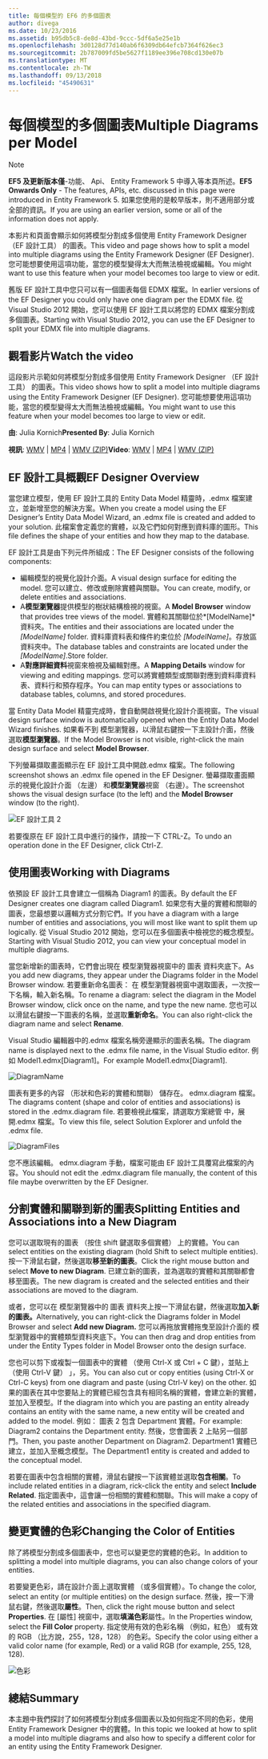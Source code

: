 ```yaml
---
title: 每個模型的 EF6 的多個圖表
author: divega
ms.date: 10/23/2016
ms.assetid: b95db5c8-de8d-43bd-9ccc-5df6a5e25e1b
ms.openlocfilehash: 3d0128d77d140ab6f6309db64efcb7364f626ec3
ms.sourcegitcommit: 2b787009fd5be5627f1189ee396e708cd130e07b
ms.translationtype: MT
ms.contentlocale: zh-TW
ms.lasthandoff: 09/13/2018
ms.locfileid: "45490631"
---
```

# <a name="multiple-diagrams-per-model"></a><span data-ttu-id="e7337-102">每個模型的多個圖表</span><span class="sxs-lookup"><span data-stu-id="e7337-102">Multiple Diagrams per Model</span></span>
> [!NOTE]
> <span data-ttu-id="e7337-103">**EF5 及更新版本僅**-功能、 Api、 Entity Framework 5 中導入等本頁所述。</span><span class="sxs-lookup"><span data-stu-id="e7337-103">**EF5 Onwards Only** - The features, APIs, etc. discussed in this page were introduced in Entity Framework 5.</span></span> <span data-ttu-id="e7337-104">如果您使用的是較早版本，則不適用部分或全部的資訊。</span><span class="sxs-lookup"><span data-stu-id="e7337-104">If you are using an earlier version, some or all of the information does not apply.</span></span>

<span data-ttu-id="e7337-105">本影片和頁面會顯示如何將模型分割成多個使用 Entity Framework Designer （EF 設計工具） 的圖表。</span><span class="sxs-lookup"><span data-stu-id="e7337-105">This video and page shows how to split a model into multiple diagrams using the Entity Framework Designer (EF Designer).</span></span> <span data-ttu-id="e7337-106">您可能想要使用這項功能，當您的模型變得太大而無法檢視或編輯。</span><span class="sxs-lookup"><span data-stu-id="e7337-106">You might want to use this feature when your model becomes too large to view or edit.</span></span>

<span data-ttu-id="e7337-107">舊版 EF 設計工具中您只可以有一個圖表每個 EDMX 檔案。</span><span class="sxs-lookup"><span data-stu-id="e7337-107">In earlier versions of the EF Designer you could only have one diagram per the EDMX file.</span></span> <span data-ttu-id="e7337-108">從 Visual Studio 2012 開始，您可以使用 EF 設計工具以將您的 EDMX 檔案分割成多個圖表。</span><span class="sxs-lookup"><span data-stu-id="e7337-108">Starting with Visual Studio 2012, you can use the EF Designer to split your EDMX file into multiple diagrams.</span></span>

## <a name="watch-the-video"></a><span data-ttu-id="e7337-109">觀看影片</span><span class="sxs-lookup"><span data-stu-id="e7337-109">Watch the video</span></span>
<span data-ttu-id="e7337-110">這段影片示範如何將模型分割成多個使用 Entity Framework Designer （EF 設計工具） 的圖表。</span><span class="sxs-lookup"><span data-stu-id="e7337-110">This video shows how to split a model into multiple diagrams using the Entity Framework Designer (EF Designer).</span></span> <span data-ttu-id="e7337-111">您可能想要使用這項功能，當您的模型變得太大而無法檢視或編輯。</span><span class="sxs-lookup"><span data-stu-id="e7337-111">You might want to use this feature when your model becomes too large to view or edit.</span></span>

<span data-ttu-id="e7337-112">**由**: Julia Kornich</span><span class="sxs-lookup"><span data-stu-id="e7337-112">**Presented By**: Julia Kornich</span></span>

<span data-ttu-id="e7337-113">**視訊**: [WMV](http://download.microsoft.com/download/5/C/2/5C2B52AB-5532-426F-B078-1E253341B5FA/HDI-ITPro-MSDN-winvideo-multiplediagrams.wmv) | [MP4](http://download.microsoft.com/download/5/C/2/5C2B52AB-5532-426F-B078-1E253341B5FA/HDI-ITPro-MSDN-mp4video-multiplediagrams.m4v) | [WMV (ZIP)](http://download.microsoft.com/download/5/C/2/5C2B52AB-5532-426F-B078-1E253341B5FA/HDI-ITPro-MSDN-winvideo-multiplediagrams.zip)</span><span class="sxs-lookup"><span data-stu-id="e7337-113">**Video**: [WMV](http://download.microsoft.com/download/5/C/2/5C2B52AB-5532-426F-B078-1E253341B5FA/HDI-ITPro-MSDN-winvideo-multiplediagrams.wmv) | [MP4](http://download.microsoft.com/download/5/C/2/5C2B52AB-5532-426F-B078-1E253341B5FA/HDI-ITPro-MSDN-mp4video-multiplediagrams.m4v) | [WMV (ZIP)](http://download.microsoft.com/download/5/C/2/5C2B52AB-5532-426F-B078-1E253341B5FA/HDI-ITPro-MSDN-winvideo-multiplediagrams.zip)</span></span>

## <a name="ef-designer-overview"></a><span data-ttu-id="e7337-114">EF 設計工具概觀</span><span class="sxs-lookup"><span data-stu-id="e7337-114">EF Designer Overview</span></span>

<span data-ttu-id="e7337-115">當您建立模型，使用 EF 設計工具的 Entity Data Model 精靈時，.edmx 檔案建立，並新增至您的解決方案。</span><span class="sxs-lookup"><span data-stu-id="e7337-115">When you create a model using the EF Designer’s Entity Data Model Wizard, an .edmx file is created and added to your solution.</span></span> <span data-ttu-id="e7337-116">此檔案會定義您的實體，以及它們如何對應到資料庫的圖形。</span><span class="sxs-lookup"><span data-stu-id="e7337-116">This file defines the shape of your entities and how they map to the database.</span></span>

<span data-ttu-id="e7337-117">EF 設計工具是由下列元件所組成：</span><span class="sxs-lookup"><span data-stu-id="e7337-117">The EF Designer consists of the following components:</span></span>

-   <span data-ttu-id="e7337-118">編輯模型的視覺化設計介面。</span><span class="sxs-lookup"><span data-stu-id="e7337-118">A visual design surface for editing the model.</span></span> <span data-ttu-id="e7337-119">您可以建立、修改或刪除實體與關聯。</span><span class="sxs-lookup"><span data-stu-id="e7337-119">You can create, modify, or delete entities and associations.</span></span>
-   <span data-ttu-id="e7337-120">A**模型瀏覽器**提供模型的樹狀結構檢視的視窗。</span><span class="sxs-lookup"><span data-stu-id="e7337-120">A **Model Browser** window that provides tree views of the model.</span></span>  <span data-ttu-id="e7337-121">實體和其關聯位於*\[ModelName\]* 資料夾。</span><span class="sxs-lookup"><span data-stu-id="e7337-121">The entities and their associations are located under the *\[ModelName\]* folder.</span></span> <span data-ttu-id="e7337-122">資料庫資料表和條件約束位於 *\[ModelName\]*。存放區 資料夾中。</span><span class="sxs-lookup"><span data-stu-id="e7337-122">The database tables and constraints are located under the *\[ModelName\]*.Store folder.</span></span>
-   <span data-ttu-id="e7337-123">A**對應詳細資料**視窗來檢視及編輯對應。</span><span class="sxs-lookup"><span data-stu-id="e7337-123">A **Mapping Details** window for viewing and editing mappings.</span></span> <span data-ttu-id="e7337-124">您可以將實體類型或關聯對應到資料庫資料表、資料行和預存程序。</span><span class="sxs-lookup"><span data-stu-id="e7337-124">You can map entity types or associations to database tables, columns, and stored procedures.</span></span> 

<span data-ttu-id="e7337-125">當 Entity Data Model 精靈完成時，會自動開啟視覺化設計介面視窗。</span><span class="sxs-lookup"><span data-stu-id="e7337-125">The visual design surface window is automatically opened when the Entity Data Model Wizard finishes.</span></span> <span data-ttu-id="e7337-126">如果看不到 模型瀏覽器，以滑鼠右鍵按一下主設計介面，然後選取**模型瀏覽器**。</span><span class="sxs-lookup"><span data-stu-id="e7337-126">If the Model Browser is not visible, right-click the main design surface and select **Model Browser**.</span></span>

<span data-ttu-id="e7337-127">下列螢幕擷取畫面顯示在 EF 設計工具中開啟.edmx 檔案。</span><span class="sxs-lookup"><span data-stu-id="e7337-127">The following screenshot shows an .edmx file opened in the EF Designer.</span></span> <span data-ttu-id="e7337-128">螢幕擷取畫面顯示的視覺化設計介面 （左邊） 和**模型瀏覽器**視窗 （右邊）。</span><span class="sxs-lookup"><span data-stu-id="e7337-128">The screenshot shows the visual design surface (to the left) and the **Model Browser** window (to the right).</span></span>

![EF 設計工具 2](~/ef6/media/efdesigner2.png)

<span data-ttu-id="e7337-130">若要復原在 EF 設計工具中進行的操作，請按一下 CTRL-Z。</span><span class="sxs-lookup"><span data-stu-id="e7337-130">To undo an operation done in the EF Designer, click Ctrl-Z.</span></span>

## <a name="working-with-diagrams"></a><span data-ttu-id="e7337-131">使用圖表</span><span class="sxs-lookup"><span data-stu-id="e7337-131">Working with Diagrams</span></span>

<span data-ttu-id="e7337-132">依預設 EF 設計工具會建立一個稱為 Diagram1 的圖表。</span><span class="sxs-lookup"><span data-stu-id="e7337-132">By default the EF Designer creates one diagram called Diagram1.</span></span> <span data-ttu-id="e7337-133">如果您有大量的實體和關聯的圖表，您最想要以邏輯方式分割它們。</span><span class="sxs-lookup"><span data-stu-id="e7337-133">If you have a diagram with a large number of entities and associations, you will most like want to split them up logically.</span></span> <span data-ttu-id="e7337-134">從 Visual Studio 2012 開始，您可以在多個圖表中檢視您的概念模型。</span><span class="sxs-lookup"><span data-stu-id="e7337-134">Starting with Visual Studio 2012, you can view your conceptual model in multiple diagrams.</span></span>   

<span data-ttu-id="e7337-135">當您新增新的圖表時，它們會出現在 模型瀏覽器視窗中的 圖表 資料夾底下。</span><span class="sxs-lookup"><span data-stu-id="e7337-135">As you add new diagrams, they appear under the Diagrams folder in the Model Browser window.</span></span> <span data-ttu-id="e7337-136">若要重新命名圖表： 在 模型瀏覽器視窗中選取圖表，一次按一下名稱，輸入新名稱。</span><span class="sxs-lookup"><span data-stu-id="e7337-136">To rename a diagram: select the diagram in the Model Browser window, click once on the name, and type the new name.</span></span>  <span data-ttu-id="e7337-137">您也可以以滑鼠右鍵按一下圖表的名稱，並選取**重新命名**。</span><span class="sxs-lookup"><span data-stu-id="e7337-137">You can also right-click the diagram name and select **Rename**.</span></span>

<span data-ttu-id="e7337-138">Visual Studio 編輯器中的.edmx 檔案名稱旁邊顯示的圖表名稱。</span><span class="sxs-lookup"><span data-stu-id="e7337-138">The diagram name is displayed next to the .edmx file name, in the Visual Studio editor.</span></span> <span data-ttu-id="e7337-139">例如 Model1.edmx\[Diagram1\]。</span><span class="sxs-lookup"><span data-stu-id="e7337-139">For example Model1.edmx\[Diagram1\].</span></span>

![DiagramName](~/ef6/media/diagramname.png)

<span data-ttu-id="e7337-141">圖表有更多的內容 （形狀和色彩的實體和關聯） 儲存在。 edmx.diagram 檔案。</span><span class="sxs-lookup"><span data-stu-id="e7337-141">The diagrams content (shape and color of entities and associations) is stored in the .edmx.diagram file.</span></span> <span data-ttu-id="e7337-142">若要檢視此檔案，請選取方案總管 中，展開.edmx 檔案。</span><span class="sxs-lookup"><span data-stu-id="e7337-142">To view this file, select Solution Explorer and unfold the .edmx file.</span></span> 

![DiagramFiles](~/ef6/media/diagramfiles.png)

<span data-ttu-id="e7337-144">您不應該編輯。 edmx.diagram 手動，檔案可能由 EF 設計工具覆寫此檔案的內容。</span><span class="sxs-lookup"><span data-stu-id="e7337-144">You should not edit the .edmx.diagram file manually, the content of this file maybe overwritten by the EF Designer.</span></span>
 
## <a name="splitting-entities-and-associations-into-a-new-diagram"></a><span data-ttu-id="e7337-145">分割實體和關聯到新的圖表</span><span class="sxs-lookup"><span data-stu-id="e7337-145">Splitting Entities and Associations into a New Diagram</span></span>

<span data-ttu-id="e7337-146">您可以選取現有的圖表 （按住 shift 鍵選取多個實體） 上的實體。</span><span class="sxs-lookup"><span data-stu-id="e7337-146">You can select entities on the existing diagram (hold Shift to select multiple entities).</span></span> <span data-ttu-id="e7337-147">按一下滑鼠右鍵，然後選取**移至新的圖表**。</span><span class="sxs-lookup"><span data-stu-id="e7337-147">Click the right mouse button and select **Move to new Diagram**.</span></span> <span data-ttu-id="e7337-148">已建立新的圖表，並為選取的實體和其關聯都會移至圖表。</span><span class="sxs-lookup"><span data-stu-id="e7337-148">The new diagram is created and the selected entities and their associations are moved to the diagram.</span></span>

<span data-ttu-id="e7337-149">或者，您可以在 模型瀏覽器中的 圖表 資料夾上按一下滑鼠右鍵，然後選取**加入新的圖表。**</span><span class="sxs-lookup"><span data-stu-id="e7337-149">Alternatively, you can right-click the Diagrams folder in Model Browser and select **Add new Diagram.**</span></span> <span data-ttu-id="e7337-150">您可以再拖放實體拖曳至設計介面的 模型瀏覽器中的實體類型資料夾底下。</span><span class="sxs-lookup"><span data-stu-id="e7337-150">You can then drag and drop entities from under the Entity Types folder in Model Browser onto the design surface.</span></span>

<span data-ttu-id="e7337-151">您也可以剪下或複製一個圖表中的實體 （使用 Ctrl-X 或 Ctrl + C 鍵），並貼上 （使用 Ctrl-V 鍵） 」，另。</span><span class="sxs-lookup"><span data-stu-id="e7337-151">You can also cut or copy entities (using Ctrl-X or Ctrl-C keys) from one diagram and paste (using Ctrl-V key) on the other.</span></span> <span data-ttu-id="e7337-152">如果的圖表在其中您要貼上的實體已經包含具有相同名稱的實體，會建立新的實體，並加入至模型。</span><span class="sxs-lookup"><span data-stu-id="e7337-152">If the diagram into which you are pasting an entity already contains an entity with the same name, a new entity will be created and added to the model.</span></span>  <span data-ttu-id="e7337-153">例如： 圖表 2 包含 Department 實體。</span><span class="sxs-lookup"><span data-stu-id="e7337-153">For example: Diagram2 contains the Department entity.</span></span> <span data-ttu-id="e7337-154">然後，您會圖表 2 上貼另一個部門。</span><span class="sxs-lookup"><span data-stu-id="e7337-154">Then, you paste another Department on Diagram2.</span></span> <span data-ttu-id="e7337-155">Department1 實體已建立，並加入至概念模型。</span><span class="sxs-lookup"><span data-stu-id="e7337-155">The Department1 entity is created and added to the conceptual model.</span></span>   

<span data-ttu-id="e7337-156">若要在圖表中包含相關的實體，滑鼠右鍵按一下該實體並選取**包含相關**。</span><span class="sxs-lookup"><span data-stu-id="e7337-156">To include related entities in a diagram, rick-click the entity and select **Include Related**.</span></span> <span data-ttu-id="e7337-157">指定圖表中，這會讓一份相關的實體和關聯。</span><span class="sxs-lookup"><span data-stu-id="e7337-157">This will make a copy of the related entities and associations in the specified diagram.</span></span>

## <a name="changing-the-color-of-entities"></a><span data-ttu-id="e7337-158">變更實體的色彩</span><span class="sxs-lookup"><span data-stu-id="e7337-158">Changing the Color of Entities</span></span>

<span data-ttu-id="e7337-159">除了將模型分割成多個圖表中，您也可以變更您的實體的色彩。</span><span class="sxs-lookup"><span data-stu-id="e7337-159">In addition to splitting a model into multiple diagrams, you can also change colors of your entities.</span></span>

<span data-ttu-id="e7337-160">若要變更色彩，請在設計介面上選取實體 （或多個實體）。</span><span class="sxs-lookup"><span data-stu-id="e7337-160">To change the color, select an entity (or multiple entities) on the design surface.</span></span> <span data-ttu-id="e7337-161">然後，按一下滑鼠右鍵，然後選取**屬性**。</span><span class="sxs-lookup"><span data-stu-id="e7337-161">Then, click the right mouse button and select **Properties**.</span></span> <span data-ttu-id="e7337-162">在 [屬性] 視窗中，選取**填滿色彩**屬性。</span><span class="sxs-lookup"><span data-stu-id="e7337-162">In the Properties window, select the **Fill Color** property.</span></span> <span data-ttu-id="e7337-163">指定使用有效的色彩名稱 （例如，紅色） 或有效的 RGB （比方說，255，128，128） 的色彩。</span><span class="sxs-lookup"><span data-stu-id="e7337-163">Specify the color using either a valid color name (for example, Red) or a valid RGB (for example, 255, 128, 128).</span></span> 

![色彩](~/ef6/media/color.png)

## <a name="summary"></a><span data-ttu-id="e7337-165">總結</span><span class="sxs-lookup"><span data-stu-id="e7337-165">Summary</span></span>

<span data-ttu-id="e7337-166">本主題中我們探討了如何將模型分割成多個圖表以及如何指定不同的色彩，使用 Entity Framework Designer 中的實體。</span><span class="sxs-lookup"><span data-stu-id="e7337-166">In this topic we looked at how to split a model into multiple diagrams and also how to specify a different color for an entity using the Entity Framework Designer.</span></span> 
